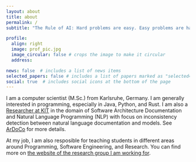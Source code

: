 ```yaml
---
layout: about
title: about
permalink: /
subtitle: "The Rule of AI: Hard problems are easy. Easy problems are hard."

profile:
  align: right
  image: prof_pic.jpg
  image_circular: false # crops the image to make it circular
  address:

news: false  # includes a list of news items
selected_papers: false # includes a list of papers marked as "selected={true}"
social: true  # includes social icons at the bottom of the page
---
```


I am a computer scientist (M.Sc.) from Karlsruhe, Germany. I am generally interested in programming, especially in Java, Python, and Rust.
I am also a [Researcher at KIT](https://mcse.kastel.kit.edu/staff_Keim_Jan.php) in the domain of Software Architecture Documentation and Natural Language Programming (NLP) with focus on inconsistency detection between natural language documentation and models. See [ArDoCo](https://mcse.kastel.kit.edu/Projects_ArDoCo.php) for more details.

At my job, I am also resposible for teaching students in different areas around Programming, Software Engineering, and Research. You can find more on [the website of the research group I am working for]([https://mcse.kastel.kit.edu/staff_Keim_Jan.php](https://mcse.kastel.kit.edu/staff_Keim_Jan.php?tab=%5B196%5D#tabpanel-196)).
